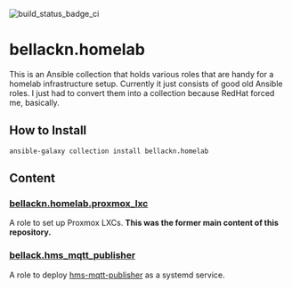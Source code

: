 ![build_status_badge_ci](https://github.com/bellackn/ansible-collection-homelab/actions/workflows/ci.yml/badge.svg)

# bellackn.homelab

This is an Ansible collection that holds various roles that are handy for a homelab infrastructure setup. Currently
it just consists of good old Ansible roles. I just had to convert them into a collection because RedHat forced me, 
basically.

## How to Install

`ansible-galaxy collection install bellackn.homelab`

## Content

### [bellackn.homelab.proxmox_lxc](roles/proxmox_lxc/README.md)

A role to set up Proxmox LXCs. **This was the former main content of this repository.**

### [bellack.hms_mqtt_publisher](roles/hms_mqtt_publisher/README.md)

A role to deploy [hms-mqtt-publisher](https://github.com/DennisOSRM/hms-mqtt-publisher) as a systemd service.
